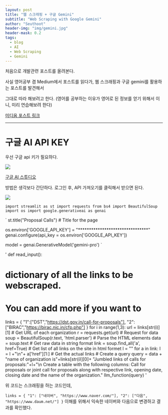 ```yaml
---
layout: post
title: "웹 스크래핑 + 구글 Gemini"
subtitle: "Web Scraping with Google Gemini"
author: "Seuthoot"
header-img: "img/gemini.jpg"
header-mask: 0.2
tags:
  - blog
  - AI
  - Web Scraping
  - Gemini
---
```


처음으로 개발관련 포스트를 올려본다.

사실 영어공부 겸 Medium에서 포스트를 읽다가, 웹 스크래핑과 구글 gemini를 활용하는 포스트를 발견해서

그대로 따라 해보려고 한다. (영어를 공부하는 이유가 영어로 된 정보를 얻기 위해서 이니, 미리 연습해보려 한다)

[미디움 포스트 링크](https://medium.com/nerd-for-tech/web-scraping-with-google-gemini-0b4a45765794)

------------------------------------------------------------------------------

# 구글 AI API KEY

우선 구글 api 키가 필요하다.

![](/img/in-post/WebScrapingGemini01.jpg)

[구글 AI 스튜디오](https://ai.google.dev/aistudio?source=post_page-----0b4a45765794--------------------------------&hl=ko)

방법은 생각보다 간단하다. 로그인 후, API 가져오기를 클릭해서 받으면 된다.

![](/img/in-post/WebScrapingGemini02.jpg)


`
import streamlit as st
import requests
from bs4 import BeautifulSoup
import os
import google.generativeai as genai
`


`
st.title("Proposal Calls") # Title for the page

os.environ['GOOGLE_API_KEY'] = "********************************"
genai.configure(api_key = os.environ['GOOGLE_API_KEY'])

model = genai.GenerativeModel('gemini-pro')
`


'
def read_input():
  # dictionary of all the links to be webscraped.
  # You can add more if you want to
   links = {
       "1":["DST","https://dst.gov.in/call-for-proposals"],
       "2":["BIRAC","https://birac.nic.in/cfp.php"]
   }
   for i in range(1,3):
       url = links[str(i)][1] # Get URL of each organization
       r = requests.get(url) # Request for data
       soup = BeautifulSoup(r.text, 'html.parser') # Parse the HTML elements
       data = soup.text # Get raw data in string format
       link = soup.find_all('a', href=True) # Get list of all links on the site in html formet
       l = ""
       for a in link:
           l = l +"\n"+ a['href'][1:] # Get the actual links
      # Create a query
       query = data + "name of organization is"+links[str(i)][0]+ "Jumbled links of calls for proposals:"+l+"\n Create a table with the following columns: Call for proposals or joint call for proposals along with respective link, opening date, closing date and the name of the organization."
       llm_function(query)
'


위 코드는 스크래핑을 하는 코드인데, 

`
links = {
    "1": ["네이버", "https://www.naver.com/"],
    "2": ["다음", "https://www.daum.net/"]
}
`
이해를 위해서 익숙한 네이버와 다음으로 변경하고 결과를 확인했다.
